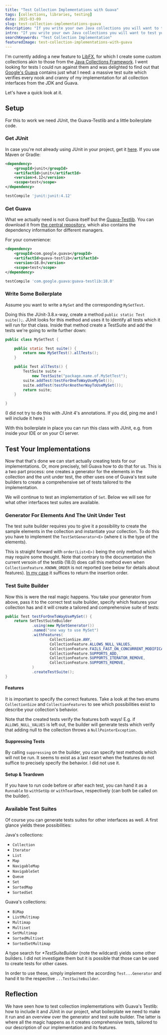 ```yaml
---
title: "Test Collection Implementations with Guava"
tags: [collections, libraries, testing]
date: 2015-03-09
slug: test-collection-implementations-guava
description: "If you write your own Java collections you will want to test collection implementations. See how this works with Google's Guava-Testlib."
intro: "If you write your own Java collections you will want to test your implementations. See how this works with Google's Guava-Testlib."
searchKeywords: "Test Collection Implementation"
featuredImage: test-collection-implementations-with-guava
---
```


I'm currently adding a new feature to [LibFX](http://libfx.codefx.org/), for which I create some custom collections akin to those from the [Java Collections Framework](https://docs.oracle.com/javase/8/docs/technotes/guides/collections/).
I went looking for tests I could run against them and was delighted to find out that [Google's Guava](https://github.com/google/guava) contains just what I need: a massive test suite which verifies every nook and cranny of my implementation for all collection interfaces from the JDK and Guava.

Let's have a quick look at it.

## Setup

For this to work we need JUnit, the Guava-Testlib and a little boilerplate code.

### Get JUnit

In case you're not already using JUnit in your project, get it [here](http://search.maven.org/#artifactdetails%7Cjunit%7Cjunit%7C4.12%7Cjar).
If you use Maven or Gradle:

```xml
<dependency>
	<groupId>junit</groupId>
	<artifactId>junit</artifactId>
	<version>4.12</version>
	<scope>test</scope>
</dependency>
```

```groovy
testCompile 'junit:junit:4.12'
```

### Get Guava

What we actually need is not Guava itself but the [Guava-Testlib](https://github.com/google/guava/tree/master/guava-testlib).
You can download it from [the central repository](https://search.maven.org/#artifactdetails%7Ccom.google.guava%7Cguava-testlib%7C18.0%7Cjar), which also contains the dependency information for different managers.

For your convenience:

```xml
<dependency>
	<groupId>com.google.guava</groupId>
	<artifactId>guava-testlib</artifactId>
	<version>18.0</version>
	<scope>test</scope>
</dependency>
```

```groovy
testCompile 'com.google.guava:guava-testlib:18.0'
```

### Write Some Boilerplate

Assume you want to write a `MySet` and the corresponding `MySetTest`.

Doing this the JUnit-3.8.x-way, create a method `public static Test suite();`.
JUnit looks for this method and uses it to identify all tests which it will run for that class.
Inside that method create a TestSuite and add the tests we're going to write further down:

```java
public class MySetTest {

	public static Test suite() {
		return new MySetTest().allTests();
	}

	public Test allTests() {
		TestSuite suite =
			new TestSuite("package.name.of.MySetTest");
		suite.addTest(testForOneToWayUseMySet());
		suite.addTest(testForAnotherWayToUseMySet());
		return suite;
	}

}
```

(I did not try to do this with JUnit 4's annotations.
If you did, ping me and I will include it here.)

With this boilerplate in place you can run this class with JUnit, e.g. from inside your IDE or on your CI server.

## Test Your Implementations

Now that that's done we can start actually creating tests for our implementations.
Or, more precisely, tell Guava how to do that for us.
This is a two part process: one creates a generator for the elements in the collection and the unit under test, the other uses one of Guava's test suite builders to create a comprehensive set of tests tailored to the implementation.

We will continue to test an implementation of `Set`.
Below we will see for what other interfaces test suites are available.

### Generator For Elements And The Unit Under Test

The test suite builder requires you to give it a possibility to create the sample elements in the collection and instantiate your collection.
To do this you have to implement the `TestSetGenerator<E>` (where `E` is the type of the elements).

This is straight forward with `order(List<E>)` being the only method which may require some thought.
Note that contrary to the documentation the current versoin of the testlib (18.0) does call this method even when `CollectionFeature.KNOWN_ORDER` is not reported (see below for details about features).
[In my case](https://github.com/CodeFX-org/LibFX/blob/680e87321ab3a7f09920b275e63b673afc3dc98e/src/test/java/org/codefx/libfx/collection/transform/TransformingSetTest.java?ts=4#L83-L86) it suffices to return the insertion order.

### Test Suite Builder

Now this is were the real magic happens.
You take your generator from above, pass it to the correct test suite builder, specify which features your collection has and it will create a tailored and comprehensive suite of tests:

```java
public Test testForOneToWayUseMySet() {
	return SetTestSuiteBuilder
			.using(new MySetGenerator())
			.named("one way to use MySet")
			.withFeatures(
					CollectionSize.ANY,
					CollectionFeature.ALLOWS_NULL_VALUES,
					CollectionFeature.FAILS_FAST_ON_CONCURRENT_MODIFICATION,
					CollectionFeature.SUPPORTS_ADD,
					CollectionFeature.SUPPORTS_ITERATOR_REMOVE,
					CollectionFeature.SUPPORTS_REMOVE,
			)
			.createTestSuite();
}
```

#### Features

It is important to specify the correct features.
Take a look at the two enums `CollectionSize` and `CollectionFeatures` to see which possibilities exist to describe your collection's behavior.

Note that the created tests verify the features both ways!
E.g. if `ALLOWS_NULL_VALUES` is left out, the builder will generate tests which verify that adding null to the collection throws a `NullPointerException`.

#### Suppressing Tests

By calling `suppressing` on the builder, you can specify test methods which will not be run.
It seems to exist as a last resort when the features do not suffice to precisely specify the behavior.
I did not use it.

#### Setup & Teardown

If you have to run code before or after each test, you can hand it as a `Runnable` to `withSetUp` or `withTearDown`, respectively (can both be called on the builder).

### Available Test Suites

Of course you can generate tests suites for other interfaces as well.
A first glance yields these possibilities:

Java's collections:

* `Collection`
* `Iterator`
* `List`
* `Map`
* `NavigableMap`
* `NavigableSet`
* `Queue`
* `Set`
* `SortedMap`
* `SortedSet`

Guava's collections:

* `BiMap`
* `ListMultimap`
* `Multimap`
* `Multiset`
* `SetMultimap`
* `SortedMultiset`
* `SortedSetMultimap`

A type search for _\*TestSuiteBuilder_ (note the wildcard) yields some other builders.
I did not investigate them but it is possible that those can be used to create tests for other cases.

In order to use these, simply implement the according `Test...Generator` and hand it to the respective `...TestSuiteBuilder`.

## Reflection

We have seen how to test collection implementations with Guava's Testlib: how to include it and JUnit in our project, what boilerplate we need to make it run and an overview over the generator and test suite builder.
The latter is where all the magic happens as it creates comprehensive tests, tailored to our description of our implementation and its features.
